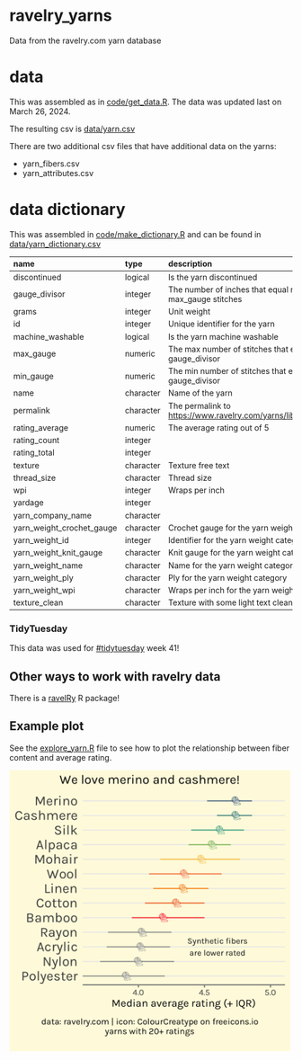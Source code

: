 # ravelry_yarns
Data from the ravelry.com yarn database

# data

This was assembled as in [code/get_data.R](code/get_data.R). The data was updated last on March 26, 2024.

The resulting csv is [data/yarn.csv](data/yarn.csv)

There are two additional csv files that have additional data on the yarns:

- yarn_fibers.csv
- yarn_attributes.csv

# data dictionary

This was assembled in [code/make_dictionary.R](code/make_dictionary.R) and can be found in [data/yarn_dictionary.csv](data/yarn_dictionary.csv)

|name                      |type      |description                                                      |
|:-------------------------|:---------|:----------------------------------------------------------------|
|discontinued              |logical   |Is the yarn discontinued                                         |
|gauge_divisor             |integer   |The number of inches that equal min_gauge to max_gauge stitches  |
|grams                     |integer   |Unit weight                                                      |
|id                        |integer   |Unique identifier for the yarn                                   |
|machine_washable          |logical   |Is the yarn machine washable                                     |
|max_gauge                 |numeric   |The max number of stitches that equal gauge_divisor              |
|min_gauge                 |numeric   |The min number of stitches that equal gauge_divisor              |
|name                      |character |Name of the yarn                                                 |
|permalink                 |character |The permalink to https://www.ravelry.com/yarns/library/permalink |
|rating_average            |numeric   |The average rating out of 5                                      |
|rating_count              |integer   |                                                                 |
|rating_total              |integer   |                                                                 |
|texture                   |character |Texture free text                                                |
|thread_size               |character |Thread size                                                      |
|wpi                       |integer   |Wraps per inch                                                   |
|yardage                   |integer   |                                                                 |
|yarn_company_name         |character |                                                                 |
|yarn_weight_crochet_gauge |character |Crochet gauge for the yarn weight category                       |
|yarn_weight_id            |integer   |Identifier for the yarn weight category                          |
|yarn_weight_knit_gauge    |character |Knit gauge for the yarn weight category                          |
|yarn_weight_name          |character |Name for the yarn weight category                                |
|yarn_weight_ply           |character |Ply for the yarn weight category                                 |
|yarn_weight_wpi           |character |Wraps per inch for the yarn weight category                      |
|texture_clean             |character |Texture with some light text cleaning                            |


### TidyTuesday

This data was used for [#tidytuesday](https://github.com/rfordatascience/tidytuesday) week 41! 

## Other ways to work with ravelry data

There is a [ravelRy](https://github.com/walkerkq/ravelRy) R package!

## Example plot

See the [explore_yarn.R](code/explore_yarn.R) file to see how to plot the relationship between
fiber content and average rating.

<img src="./images/we_love_merino.png" width="500"/>
